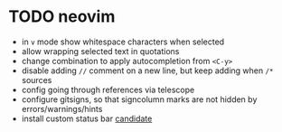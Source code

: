 # TODO neovim

- in `v` mode show whitespace characters when selected
- allow wrapping selected text in quotations
- change combination to apply autocompletion from `<C-y>`
- disable adding `//` comment on a new line, but keep adding when `/*`
  sources
- config going through references via telescope
- configure gitsigns, so that signcolumn marks are not hidden by
  errors/warnings/hints
- install custom status bar
  [candidate](https://github.com/nvim-lualine/lualine.nvim)

